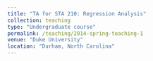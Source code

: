 ```yaml
---
title: "TA for STA 210: Regression Analysis"
collection: teaching
type: "Undergraduate course"
permalink: /teaching/2014-spring-teaching-1
venue: "Duke University"
location: "Durham, North Carolina"
---
```

